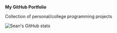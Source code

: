 __My GitHub Portfolio__

Collection of personal/college programming projects

![Sean's GitHub stats](https://github-readme-stats.vercel.app/api?username=seannn9&hide=contribs,prs)
